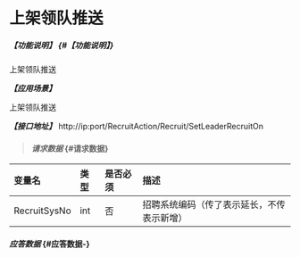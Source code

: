 # 上架领队推送
##### _【功能说明】_ {#【功能说明】}

上架领队推送

_**【应用场景】**_

上架领队推送

_**【接口地址】**_
http://ip:port/RecruitAction/Recruit/SetLeaderRecruitOn
> #### _请求数据_ {#请求数据}

| 变量名 | 类型 | 是否必须 | 描述 |
| :--- | :--- | :--- | :--- |
| RecruitSysNo | int | 否 | 招聘系统编码（传了表示延长，不传表示新增） |

#### _应答数据_ {#应答数据-}



